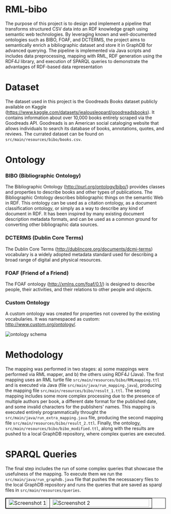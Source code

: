# RML-bibo
The purpose of this project is to design and implement a pipeline that transforms structured CSV data into an RDF knowledge graph using semantic web technologies. By leveraging known and well-documented ontologies such as BIBO, FOAF, and DCTERMS, the project aims to semantically enrich a bibliographic dataset and store it in GraphDB for advanced querying. The pipeline is implemented via Java scripts and includes data preprocessing, mapping with RML, RDF generation using the RDF4J library, and execution of SPARQL queries to demonstrate the advantages of RDF-based data representation

# Dataset
The dataset used in this project is the Goodreads Books dataset publicly available on Kaggle (https://www.kaggle.com/datasets/jealousleopard/goodreadsbooks). It contains information about over 10,000 books entirely scraped via the Goodreads API.  Goodreads is an American social cataloging website that allows individuals to search its database of books, annotations, quotes, and reviews. The currated dataset can be found on `src/main/resources/bibo/books.csv`.

# Ontology
### BIBO (Bibliographic Ontology) 

The Bibliographic Ontology (http://purl.org/ontology/bibo/) provides classes and properties to describe books and other types of publications. The Bibliographic Ontology describes bibliographic things on the semantic Web in RDF. This ontology can be used as a citation ontology, as a document classification ontology, or simply as a way to describe any kind of document in RDF. It has been inspired by many existing document description metadata formats, and can be used as a common ground for converting other bibliographic data sources.


### DCTERMS (Dublin Core Terms) 

The Dublin Core Terms (http://dublincore.org/documents/dcmi-terms) vocabulary is a widely adopted metadata standard used for describing a broad range of digital and physical resources.


### FOAF (Friend of a Friend) 

The FOAF ontology (http://xmlns.com/foaf/0.1/) is designed to describe people, their activities, and their relations to other people and objects.


### Custom Ontology 

A custom ontology was created for properties not covered by the existing vocabularies. It was namespaced as custom: http://www.custom.org/ontology/.


![ontology schema](https://github.com/user-attachments/assets/533bf18d-823b-4c83-acf2-ec99031562bd)


# Methodology

The mapping was performed in two stages: a) some mappings were performed via RML mapper, and b) the others using RDF4J (Java). The first mapping uses an RML turtle file `src/main/resources/bibo/RMLmapping.ttl` and is executed via Java (file `src/main/java/run_mapping.java`), producing the mapping file `src/main/resources/bibo/result_1.ttl`. The secong mapping includes some more complex processing due to the presence of multiple authors per book, a different date format for the published date, and some invalid characters for the publishers' names. This mapping is executed entirely programmatically throught the `src/main/java/run_extra_mapping.java` file, producing the second mapping file `src/main/resources/bibo/result_2.ttl`. Finally, the ontology, `src/main/resources/bibo/bibo_modified.ttl`, along with the results are pushed to a local GraphDB repository, where complex queries are executed.

# SPARQL Queries

The final step includes the run of some complex queries that showcase the usefulness of the mapping. To execute them we run the `src/main/java/run_graphdb.java` file that pushes the necessacery files to the local GraphDB repository and runs the queries that are saved as sparql files in `src/main/resources/queries`.


<table cellspacing="0" cellpadding="0" style="width: 100%; border: 1px solid black; border-collapse: collapse;">
  <tr>
    <td style="width: 30%; border: 1px solid black; text-align: right; vertical-align: bottom;">
      <img src="https://github.com/user-attachments/assets/93d139e9-8f5e-4a07-b001-4c61b4acb36b" alt="Screenshot 1" style="width: 100%; display: block;"/>
    </td>
    <td style="width: 70%; border: 1px solid black; text-align: left; vertical-align: top;">
      <img src="https://github.com/user-attachments/assets/52c37dd8-2fd1-4b8c-8470-94f6ba0fe12a" alt="Screenshot 2" style="width: 100%; display: block;"/>
    </td>
  </tr>
</table>







